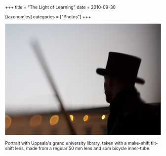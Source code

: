 +++
title = "The Light of Learning"
date = 2010-09-30

[taxonomies]
categories = ["Photos"]
+++

![The Light of Learning](the-light-of-learning.jpeg)

Portrait with Uppsala's grand university library, taken with a make-shift tilt-shift lens, made from a regular 50 mm lens and som bicycle inner-tube.
